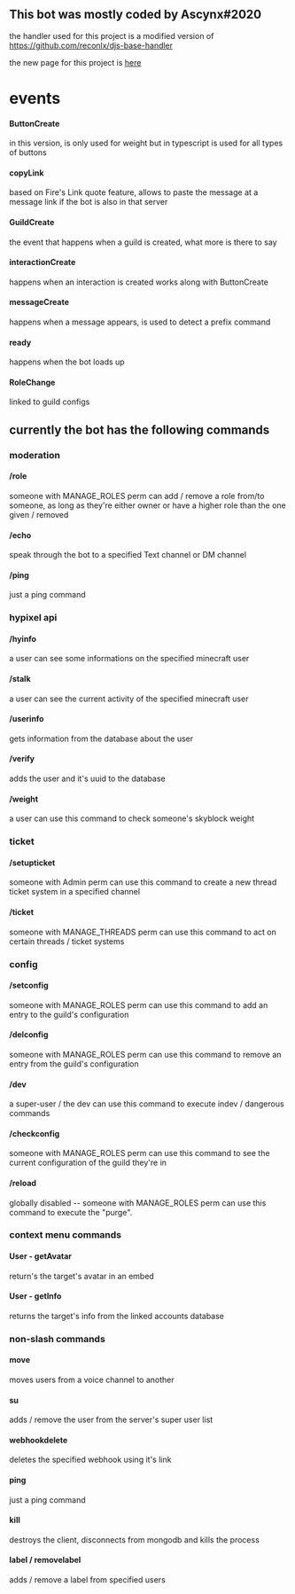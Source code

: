 ## This bot was mostly coded by Ascynx#2020

the handler used for this project is a modified version of https://github.com/reconlx/djs-base-handler

the new page for this project is [here](https://github.com/ascynx-betas/botcynx-typescript)

# events

#### ButtonCreate

in this version, is only used for weight but in typescript is used for all types of buttons

#### copyLink

based on Fire's Link quote feature, allows to paste the message at a message link if the bot is also in that server

#### GuildCreate

the event that happens when a guild is created, what more is there to say

#### interactionCreate

happens when an interaction is created works along with ButtonCreate

#### messageCreate

happens when a message appears, is used to detect a prefix command

#### ready

happens when the bot loads up

#### RoleChange

linked to guild configs

## currently the bot has the following commands

### moderation

#### /role

someone with MANAGE_ROLES perm can add / remove a role from/to someone, as long as they're either owner or have a higher role than the one given / removed

#### /echo

speak through the bot to a specified Text channel or DM channel

#### /ping

just a ping command

### hypixel api

#### /hyinfo

a user can see some informations on the specified minecraft user

#### /stalk

a user can see the current activity of the specified minecraft user

#### /userinfo

gets information from the database about the user

#### /verify

adds the user and it's uuid to the database

#### /weight

a user can use this command to check someone's skyblock weight

### ticket

#### /setupticket

someone with Admin perm can use this command to create a new thread ticket system in a specified channel

#### /ticket

someone with MANAGE_THREADS perm can use this command to act on certain threads / ticket systems

### config

#### /setconfig

someone with MANAGE_ROLES perm can use this command to add an entry to the guild's configuration

#### /delconfig

someone with MANAGE_ROLES perm can use this command to remove an entry from the guild's configuration

#### /dev

a super-user / the dev can use this command to execute indev / dangerous commands

#### /checkconfig

someone with MANAGE_ROLES perm can use this command to see the current configuration of the guild they're in

#### /reload

globally disabled -- someone with MANAGE_ROLES perm can use this command to execute the "purge".

### context menu commands

#### User - getAvatar

return's the target's avatar in an embed

#### User - getInfo

returns the target's info from the linked accounts database

### non-slash commands

#### move

moves users from a voice channel to another

#### su

adds / remove the user from the server's super user list

#### webhookdelete

deletes the specified webhook using it's link

#### ping

just a ping command

#### kill

destroys the client, disconnects from mongodb and kills the process

#### label / removelabel

adds / remove a label from specified users
